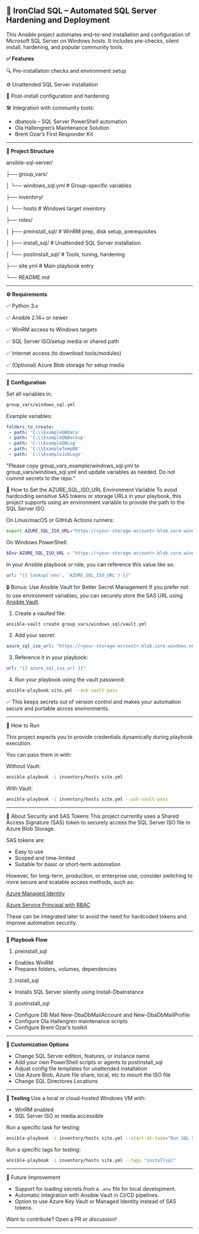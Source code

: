 ## 🎯 IronClad SQL – Automated SQL Server Hardening and Deployment                                          
This Ansible project automates end-to-end installation and configuration of Microsoft SQL Server on Windows hosts. It includes pre-checks, silent install, hardening, and popular community tools.

**✅ Features**

🔍 Pre-installation checks and environment setup

⚙️ Unattended SQL Server installation

🔐 Post-install configuration and hardening

🛠 Integration with community tools:

- dbatools – SQL Server PowerShell automation
- Ola Hallengren’s Maintenance Solution
- Brent Ozar’s First Responder Kit

---

**📁 Project Structure**

ansible-sql-server/

├── group_vars/

│   └── windows_sql.yml         # Group-specific variables

├── inventory/

│   └── hosts                   # Windows target inventory

├── roles/

│   ├── preinstall_sql/         # WinRM prep, disk setup, prerequisites

│   ├── install_sql/            # Unattended SQL Server installation

│   └── postinstall_sql/        # Tools, tuning, hardening

├── site.yml                    # Main playbook entry

└── README.md

---

**⚙️ Requirements**


✅ Python 3.x

✅ Ansible 2.14+ or newer

✅ WinRM access to Windows targets

✅ SQL Server ISO/setup media or shared path

✅ Internet access (to download tools/modules)

✅ (Optional) Azure Blob storage for setup media


---


**🔐 Configuration**

Set all variables in:

```bash
group_vars/windows_sql.yml
```

Example variables:

 ```yaml 
folders_to_create:
  - path: 'C:\\ExampleDBData'
  - path: 'C:\\ExampleDBBackup'
  - path: 'C:\\ExampleDBLog'
  - path: 'C:\\ExampleTempDB'
  - path: 'C:\\ExampleJobLogs'
```

"Please copy group_vars_example/windows_sql.yml to group_vars/windows_sql.yml and update variables as needed. Do not commit secrets to the repo."

🔐 How to Set the AZURE_SQL_ISO_URL Environment Variable
To avoid hardcoding sensitive SAS tokens or storage URLs in your playbook, this project supports using an environment variable to provide the path to the SQL Server ISO.

On Linux/macOS or GitHub Actions runners:
```bash
export AZURE_SQL_ISO_URL="https://<your-storage-account>.blob.core.windows.net/<your-container>/SQLServer2022.iso?sv=..."
```

On Windows PowerShell:
```powershell
$Env:AZURE_SQL_ISO_URL = "https://<your-storage-account>.blob.core.windows.net/<your-container>/SQLServer2022.iso?sv=..."
```

In your Ansible playbook or role, you can reference this value like so:

```yaml
url: "{{ lookup('env', 'AZURE_SQL_ISO_URL') }}"
```

🔒 Bonus: Use Ansible Vault for Better Secret Management
If you prefer not to use environment variables, you can securely store the SAS URL using [Ansible Vault](https://docs.ansible.com/ansible/latest/user_guide/vault.html).


1. Create a vaulted file:
```bash
ansible-vault create group_vars/windows_sql/vault.yml
```

2. Add your secret:
```yaml
azure_sql_iso_url: "https://<your-storage-account>.blob.core.windows.net/<your-container>/SQLServer2022.iso?sv=..."
```

3. Reference it in your playbook:
```yaml
url: "{{ azure_sql_iso_url }}"
````

4. Run your playbook using the vault password:
```bash
ansible-playbook site.yml --ask-vault-pass
```

✅ This keeps secrets out of version control and makes your automation secure and portable across environments.

---

🚀 How to Run


This project expects you to provide credentials dynamically during playbook execution.

You can pass them in with:

Without Vault:

```bash
ansible-playbook -i inventory/hosts site.yml
```
With Vault:

```bash
ansible-playbook -i inventory/hosts site.yml --ask-vault-pass
```
---

🔐 About Security and SAS Tokens
This project currently uses a Shared Access Signature (SAS) token to securely access the SQL Server ISO file in Azure Blob Storage.

SAS tokens are:

- Easy to use
- Scoped and time-limited
- Suitable for basic or short-term automation

However, for long-term, production, or enterprise use, consider switching to more secure and scalable access methods, such as:

[Azure Managed Identity](https://learn.microsoft.com/en-us/azure/active-directory/managed-identities-azure-resources/overview)

[Azure Service Principal with RBAC](https://learn.microsoft.com/en-us/azure/role-based-access-control/overview)

These can be integrated later to avoid the need for hardcoded tokens and improve automation security.

---

**📜 Playbook Flow**
1. preinstall_sql
-  Enables WinRM
-  Prepares folders, volumes, dependencies

2. install_sql
-  Installs SQL Server silently using Install-DbaInstance

3. postinstall_sql
-  Configure DB Mail New-DbaDbMailAccount and New-DbaDbMailProfile
-  Configure Ola Hallengren maintenance scripts
-  Configure Brent Ozar’s toolkit

---

**🔧 Customization Options**
 -  Change SQL Server edition, features, or instance name
 -  Add your own PowerShell scripts or agents to postinstall_sql
 -  Adjust config file templates for unattended installation
 -  Use Azure Blob, Azure file share, local, etc to mount the ISO file
 -  Change SQL Directores Locations

---

**🧪 Testing**
Use a local or cloud-hosted Windows VM with:
- WinRM enabled
- SQL Server ISO or media accessible

Run a specific task for testing:

```bash
ansible-playbook -i inventory/hosts site.yml --start-at-task="Run SQL Server installation script"
```

Run a specific tags for testing:

```bash
ansible-playbook -i inventory/hosts site.yml --tags "installsql"
```

---

🚧 Future Improvement

- Support for loading secrets from a `.env` file for local development.
- Automatic integration with Ansible Vault in CI/CD pipelines.
- Option to use Azure Key Vault or Managed Identity instead of SAS tokens.

Want to contribute? Open a PR or discussion!

---

